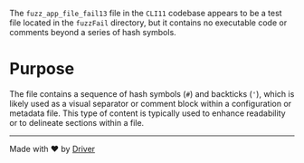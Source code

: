 <!--------------------------------------------------------------------------------->
<!-- IMPORTANT: This file is auto-generated by Driver (https://driver.ai). -------->
<!-- Manual edits may be overwritten on future commits. --------------------------->
<!--------------------------------------------------------------------------------->

The `fuzz_app_file_fail13` file in the `CLI11` codebase appears to be a test file located in the `fuzzFail` directory, but it contains no executable code or comments beyond a series of hash symbols.

# Purpose
The file contains a sequence of hash symbols (`#`) and backticks (`'`), which is likely used as a visual separator or comment block within a configuration or metadata file. This type of content is typically used to enhance readability or to delineate sections within a file.

---
Made with ❤️ by [Driver](https://www.driver.ai/)